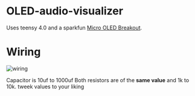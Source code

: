 # OLED-audio-visualizer
Uses teensy 4.0 and a sparkfun [Micro OLED Breakout](https://www.sparkfun.com/products/13003).

# Wiring
![wiring](https://user-images.githubusercontent.com/24909068/118886819-7708cc00-b8c7-11eb-9040-74f4f1715b22.png)


Capacitor is 10uf to 1000uf
Both resistors are of the **same value** and 1k to 10k.
tweek values to your liking
